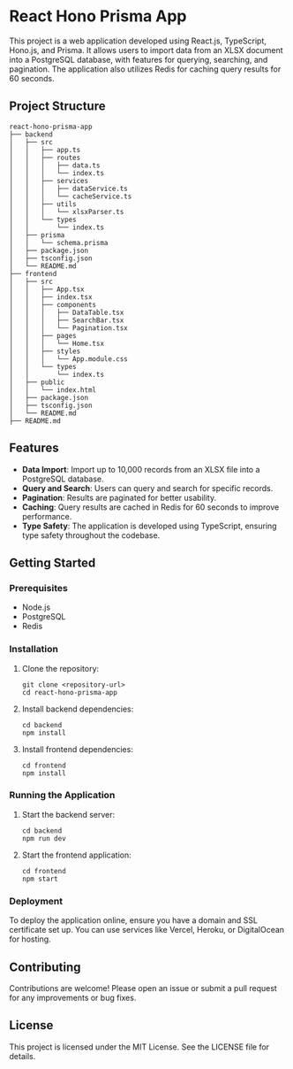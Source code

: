 # React Hono Prisma App

This project is a web application developed using React.js, TypeScript, Hono.js, and Prisma. It allows users to import data from an XLSX document into a PostgreSQL database, with features for querying, searching, and pagination. The application also utilizes Redis for caching query results for 60 seconds.

## Project Structure

```
react-hono-prisma-app
├── backend
│   ├── src
│   │   ├── app.ts
│   │   ├── routes
│   │   │   ├── data.ts
│   │   │   └── index.ts
│   │   ├── services
│   │   │   ├── dataService.ts
│   │   │   └── cacheService.ts
│   │   ├── utils
│   │   │   └── xlsxParser.ts
│   │   └── types
│   │       └── index.ts
│   ├── prisma
│   │   └── schema.prisma
│   ├── package.json
│   ├── tsconfig.json
│   └── README.md
├── frontend
│   ├── src
│   │   ├── App.tsx
│   │   ├── index.tsx
│   │   ├── components
│   │   │   ├── DataTable.tsx
│   │   │   ├── SearchBar.tsx
│   │   │   └── Pagination.tsx
│   │   ├── pages
│   │   │   └── Home.tsx
│   │   ├── styles
│   │   │   └── App.module.css
│   │   └── types
│   │       └── index.ts
│   ├── public
│   │   └── index.html
│   ├── package.json
│   ├── tsconfig.json
│   └── README.md
├── README.md
```

## Features

- **Data Import**: Import up to 10,000 records from an XLSX file into a PostgreSQL database.
- **Query and Search**: Users can query and search for specific records.
- **Pagination**: Results are paginated for better usability.
- **Caching**: Query results are cached in Redis for 60 seconds to improve performance.
- **Type Safety**: The application is developed using TypeScript, ensuring type safety throughout the codebase.

## Getting Started

### Prerequisites

- Node.js
- PostgreSQL
- Redis

### Installation

1. Clone the repository:
   ```
   git clone <repository-url>
   cd react-hono-prisma-app
   ```

2. Install backend dependencies:
   ```
   cd backend
   npm install
   ```

3. Install frontend dependencies:
   ```
   cd frontend
   npm install
   ```

### Running the Application

1. Start the backend server:
   ```
   cd backend
   npm run dev
   ```

2. Start the frontend application:
   ```
   cd frontend
   npm start
   ```

### Deployment

To deploy the application online, ensure you have a domain and SSL certificate set up. You can use services like Vercel, Heroku, or DigitalOcean for hosting.

## Contributing

Contributions are welcome! Please open an issue or submit a pull request for any improvements or bug fixes.

## License

This project is licensed under the MIT License. See the LICENSE file for details.